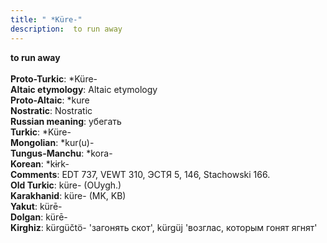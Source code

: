 ```yaml
---
title: " *Küre-"
description:  to run away
---
```

<p data-pagefind-weight="0.5">
<strong> to run away</strong><br><br>
<strong>Proto-Turkic</strong>:  *Küre-<br>
<strong>Altaic etymology</strong>:  Altaic etymology<br>
<strong> Proto-Altaic</strong>:  *kure<br>
<strong>Nostratic</strong>:  Nostratic<br>
<strong>Russian meaning</strong>:  убегать<br>
<strong>Turkic</strong>:  *Küre-<br>
<strong>Mongolian</strong>:  *kur(u)-<br>
<strong>Tungus-Manchu</strong>:  *kora-<br>
<strong>Korean</strong>:  *kɨrk-<br>
<strong>Comments</strong>:  EDT 737, VEWT 310, ЭСТЯ 5, 146, Stachowski 166.<br>
<strong>Old Turkic</strong>:  küre- (OUygh.)<br>
<strong>Karakhanid</strong>:  küre- (MK, KB)<br>
<strong>Yakut</strong>:  kürē-<br>
<strong>Dolgan</strong>:  kürē-<br>
<strong>Kirghiz</strong>:  kürgüčtö- 'загонять скот', kürgüj 'возглас, которым гонят ягнят'<br>

</p>
